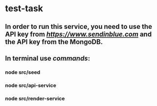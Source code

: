 # test-task
## In order to run this service, you need to use the API key from *https://www.sendinblue.com* and the API key from the MongoDB. 

## In terminal use *commands*:

### node src/seed 

### node src/api-service

### node src/render-service 

